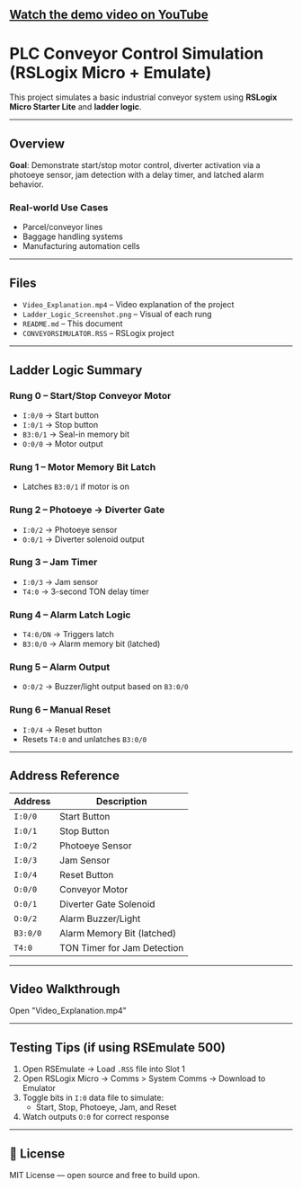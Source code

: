 ## [Watch the demo video on YouTube](https://youtu.be/WWMfdzyY2Ms?si=W0cI22AhVHwEcnpK)

# PLC Conveyor Control Simulation (RSLogix Micro + Emulate)

This project simulates a basic industrial conveyor system using **RSLogix Micro Starter Lite** and **ladder logic**.

---

## Overview

**Goal**: Demonstrate start/stop motor control, diverter activation via a photoeye sensor, jam detection with a delay timer, and latched alarm behavior.

### Real-world Use Cases
- Parcel/conveyor lines
- Baggage handling systems
- Manufacturing automation cells

---

## Files
- `Video_Explanation.mp4` – Video explanation of the project
- `Ladder_Logic_Screenshot.png` – Visual of each rung
- `README.md` – This document
- `CONVEYORSIMULATOR.RSS` – RSLogix project
  
---

## Ladder Logic Summary

### Rung 0 – Start/Stop Conveyor Motor
- `I:0/0` → Start button
- `I:0/1` → Stop button
- `B3:0/1` → Seal-in memory bit
- `O:0/0` → Motor output

### Rung 1 – Motor Memory Bit Latch
- Latches `B3:0/1` if motor is on

### Rung 2 – Photoeye → Diverter Gate
- `I:0/2` → Photoeye sensor
- `O:0/1` → Diverter solenoid output

### Rung 3 – Jam Timer
- `I:0/3` → Jam sensor
- `T4:0` → 3-second TON delay timer

### Rung 4 – Alarm Latch Logic
- `T4:0/DN` → Triggers latch
- `B3:0/0` → Alarm memory bit (latched)

### Rung 5 – Alarm Output
- `O:0/2` → Buzzer/light output based on `B3:0/0`

### Rung 6 – Manual Reset
- `I:0/4` → Reset button
- Resets `T4:0` and unlatches `B3:0/0`

---

## Address Reference

| Address     | Description                        |
|-------------|------------------------------------|
| `I:0/0`     | Start Button                        |
| `I:0/1`     | Stop Button                         |
| `I:0/2`     | Photoeye Sensor                     |
| `I:0/3`     | Jam Sensor                          |
| `I:0/4`     | Reset Button                        |
| `O:0/0`     | Conveyor Motor                      |
| `O:0/1`     | Diverter Gate Solenoid              |
| `O:0/2`     | Alarm Buzzer/Light                  |
| `B3:0/0`    | Alarm Memory Bit (latched)          |
| `T4:0`      | TON Timer for Jam Detection         |

---

## Video Walkthrough
Open "Video_Explanation.mp4"

---

## Testing Tips (if using RSEmulate 500)

1. Open RSEmulate → Load `.RSS` file into Slot 1
2. Open RSLogix Micro → Comms > System Comms → Download to Emulator
3. Toggle bits in `I:0` data file to simulate:
   - Start, Stop, Photoeye, Jam, and Reset
4. Watch outputs `O:0` for correct response

---

## 📜 License
MIT License — open source and free to build upon.

